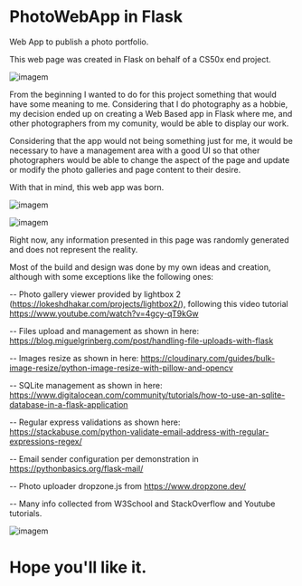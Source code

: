 # PhotoWebApp in Flask 

Web App to publish a photo portfolio.

This web page was created in Flask on behalf of a CS50x end project. 

![imagem](https://github.com/teltomas/PhotoWebApp/static/p_thumb1.png)

From the beginning I wanted to do for this project something that would have some meaning to me. Considering that I do photography as a hobbie, my decision ended up on creating a Web Based app in Flask where me, and other photographers from my comunity, would be able to display our work.

Considering that the app would not being something just for me, it would be necessary to have a management area with a good UI so that other photographers would be able to change the aspect of the page and update or modify the photo galleries and page content to their desire.

With that in mind, this web app was born.

![imagem](https://github.com/teltomas/PhotoWebApp/static/p_thumb3.png)

![imagem](https://github.com/teltomas/PhotoWebApp/static/p_thumb4.png)

Right now, any information presented in this page was randomly generated and does not represent the reality.

Most of the build and design was done by my own ideas and creation, although with some exceptions like the following ones:

-- Photo gallery viewer provided by lightbox 2 (https://lokeshdhakar.com/projects/lightbox2/), 
following this video tutorial https://www.youtube.com/watch?v=4gcy-qT9kGw

-- Files upload and management as shown in here: https://blog.miguelgrinberg.com/post/handling-file-uploads-with-flask 

-- Images resize as shown in here: https://cloudinary.com/guides/bulk-image-resize/python-image-resize-with-pillow-and-opencv 

-- SQLite management as shown in here:  https://www.digitalocean.com/community/tutorials/how-to-use-an-sqlite-database-in-a-flask-application

-- Regular express validations as shown here: https://stackabuse.com/python-validate-email-address-with-regular-expressions-regex/

-- Email sender configuration per demonstration in https://pythonbasics.org/flask-mail/

-- Photo uploader dropzone.js from https://www.dropzone.dev/

-- Many info collected from W3School and StackOverflow and Youtube tutorials.


![imagem](https://github.com/teltomas/PhotoWebApp/static/p_thumb2.png)


# Hope you'll like it.

